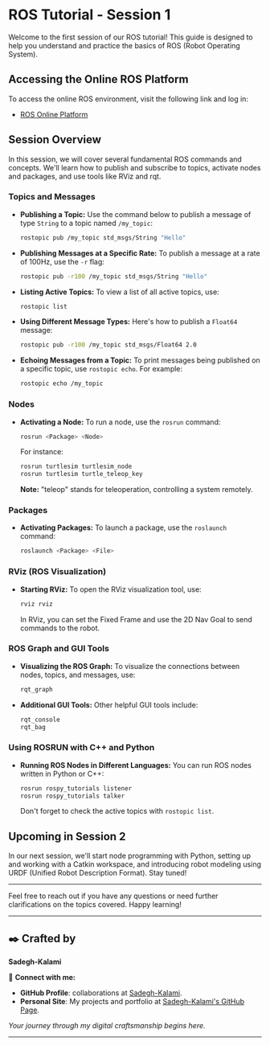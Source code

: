 # ROS Tutorial - Session 1

Welcome to the first session of our ROS tutorial! This guide is designed to help you understand and practice the basics of ROS (Robot Operating System).

## Accessing the Online ROS Platform
To access the online ROS environment, visit the following link and log in:
- [ROS Online Platform](https://app.reconstructinc.com/login)

## Session Overview
In this session, we will cover several fundamental ROS commands and concepts. We'll learn how to publish and subscribe to topics, activate nodes and packages, and use tools like RViz and rqt.

### Topics and Messages
- **Publishing a Topic:**
  Use the command below to publish a message of type `String` to a topic named `/my_topic`:
  ```bash
  rostopic pub /my_topic std_msgs/String "Hello"
  ```
- **Publishing Messages at a Specific Rate:**
  To publish a message at a rate of 100Hz, use the `-r` flag:
  ```bash
  rostopic pub -r100 /my_topic std_msgs/String "Hello"
  ```
- **Listing Active Topics:**
  To view a list of all active topics, use:
  ```bash
  rostopic list
  ```
- **Using Different Message Types:**
  Here's how to publish a `Float64` message:
  ```bash
  rostopic pub -r100 /my_topic std_msgs/Float64 2.0
  ```
- **Echoing Messages from a Topic:**
  To print messages being published on a specific topic, use `rostopic echo`. For example:
  ```bash
  rostopic echo /my_topic
  ```

### Nodes
- **Activating a Node:**
  To run a node, use the `rosrun` command:
  ```bash
  rosrun <Package> <Node>
  ```
  For instance:
  ```bash
  rosrun turtlesim turtlesim_node
  rosrun turtlesim turtle_teleop_key
  ```
  **Note:** "teleop" stands for teleoperation, controlling a system remotely.

### Packages
- **Activating Packages:**
  To launch a package, use the `roslaunch` command:
  ```bash
  roslaunch <Package> <File>
  ```

### RViz (ROS Visualization)
- **Starting RViz:**
  To open the RViz visualization tool, use:
  ```bash
  rviz rviz
  ```
  In RViz, you can set the Fixed Frame and use the 2D Nav Goal to send commands to the robot.

### ROS Graph and GUI Tools
- **Visualizing the ROS Graph:**
  To visualize the connections between nodes, topics, and messages, use:
  ```bash
  rqt_graph
  ```
- **Additional GUI Tools:**
  Other helpful GUI tools include:
  ```bash
  rqt_console
  rqt_bag
  ```

### Using ROSRUN with C++ and Python
- **Running ROS Nodes in Different Languages:**
  You can run ROS nodes written in Python or C++:
  ```bash
  rosrun rospy_tutorials listener
  rosrun rospy_tutorials talker
  ```
  Don't forget to check the active topics with `rostopic list`.

## Upcoming in Session 2
In our next session, we'll start node programming with Python, setting up and working with a Catkin workspace, and introducing robot modeling using URDF (Unified Robot Description Format). Stay tuned!

---

Feel free to reach out if you have any questions or need further clarifications on the topics covered. Happy learning!


---

## ✒️ Crafted by

**Sadegh-Kalami**

🔗 **Connect with me:**

- **GitHub Profile**: collaborations at [Sadegh-Kalami](https://github.com/Sadegh-Kalami).
- **Personal Site**: My projects and portfolio at [Sadegh-Kalami's GitHub Page](https://sadegh-kalami.github.io/).

*Your journey through my digital craftsmanship begins here.*

---